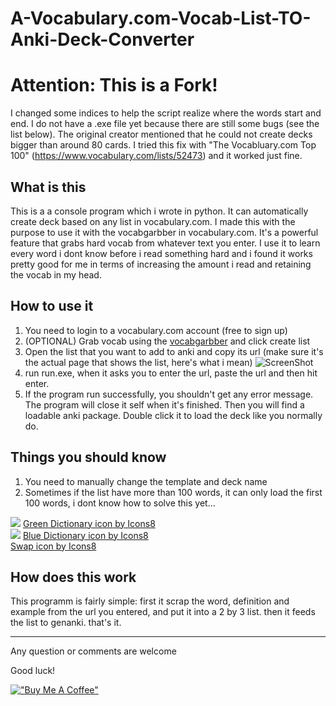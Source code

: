# A-Vocabulary.com-Vocab-List-TO-Anki-Deck-Converter
# Attention: This is a Fork!
I changed some indices to help the script realize where the words start and end. I do not have a .exe file yet because there are still some bugs (see the list below).
The original creator mentioned that he could not create decks bigger than around 80 cards. I tried this fix with "The Vocabluary.com Top 100" (https://www.vocabulary.com/lists/52473) and it worked just fine.

## What is this

This is a a console program which i wrote in python. It can automatically create deck based on any list in vocabulary.com. I made this with the purpose to use it with the vocabgarbber in vocabulary.com. It's a powerful feature that grabs hard vocab from whatever text you enter. I use it to learn every word i dont know before i read something hard and i found it works pretty good for me in terms of increasing the amount i read and retaining the vocab in my head.

## How to use it

1. You need to login to a vocabulary.com account (free to sign up)
2. (OPTIONAL) Grab vocab using the <a href="https://www.vocabulary.com/lists/vocabgrabber">vocabgarbber</a> and click create list
3. Open the list that you want to add to anki and copy its url (make sure it's the actual page that shows the list, here's what i mean)
![ScreenShot](https://user-images.githubusercontent.com/23391683/60378704-111dad80-99ec-11e9-93c8-8c74a4727cc4.PNG)
4. run run.exe, when it asks you to enter the url, paste the url and then hit enter.
5. If the program run successfully, you shouldn't get any error message. The program will close it self when it's finished. Then you will find a loadable anki package. Double click it to load the deck like you normally do.

## Things you should know
1. You need to manually change the template and deck name
2. Sometimes if the list have more than 100 words, it can only load the first 100 words, i dont know how to solve this yet...

<img src="https://img.icons8.com/wired/64/26e07f/dictionary.png"/>
<a href="https://icons8.com/icon/54640/dictionary">Green Dictionary icon by Icons8</a><br/>
<img src="https://img.icons8.com/wired/64/4a90e2/dictionary.png"/>
<a href="https://icons8.com/icon/54640/dictionary">Blue Dictionary icon by Icons8</a><br/>
<a href="https://icons8.com/icon/74155/swap">Swap icon by Icons8</a>

## How does this work

This programm is fairly simple: first it scrap the word, definition and example from the url you entered, and put it into a 2 by 3 list. then it feeds the list to genanki. that's it. 


___
Any question or comments are welcome

Good luck!


[!["Buy Me A Coffee"](https://www.buymeacoffee.com/assets/img/custom_images/orange_img.png)](https://www.buymeacoffee.com/ChrisNiekler)
